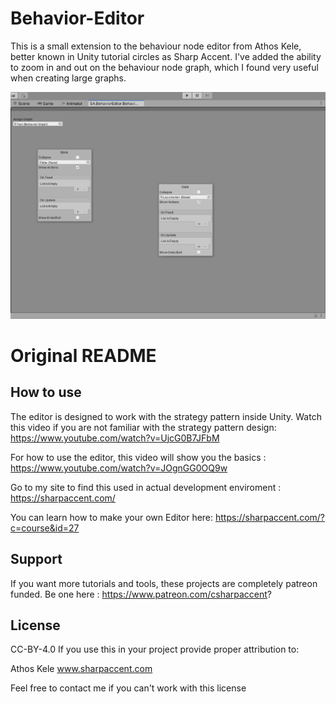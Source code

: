 
# Behavior-Editor
This is a small extension to the behaviour node editor from Athos Kele, better known in Unity tutorial circles as Sharp Accent.
I've added the ability to zoom in and out on the behaviour node graph, which I found very useful when creating large graphs.

![Zooming example.](Anim_Example.gif)



# Original README
## How to use
The editor is designed to work with the strategy pattern inside Unity. 
Watch this video if you are not familiar with the strategy pattern design:
https://www.youtube.com/watch?v=UjcG0B7JFbM

For how to use the editor, this video will show you the basics :
https://www.youtube.com/watch?v=JOgnGG0OQ9w

Go to my site to find this used in actual development enviroment :
https://sharpaccent.com/

You can learn how to make your own Editor here:
https://sharpaccent.com/?c=course&id=27

## Support
If you want more tutorials and tools, these projects are completely patreon funded.
Be one here :
https://www.patreon.com/csharpaccent?


## License
CC-BY-4.0 If you use this in your project provide proper attribution to:

Athos Kele www.sharpaccent.com

Feel free to contact me if you can't work with this license
